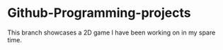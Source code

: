 # Github-Programming-projects
This branch showcases a 2D game I have been working on in my spare time.
